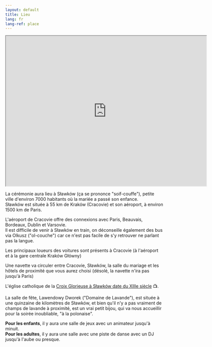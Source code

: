 ```yaml
---
layout: default
title: Lieu
lang: fr
lang-ref: place
---
```


<div class="row">
  <div class="col-12 col-lg-7">
    <div class="embed-responsive embed-responsive-4by3 mb-3">
      <iframe class="embed-responsive-item" src="https://www.google.com/maps/d/embed?mid=1jzOgKXO6KpMJtOiK9IPUWrAftaBUyFbJ" width="640" height="480"></iframe>
    </div>
  </div>

  <div class="col-12 col-lg-5">
    <p>La cérémonie aura lieu à Sławków (ça se prononce "soif-couffe"), petite ville d'environ 7000 habitants où la mariée a passé son enfance.<br />
    Sławków est située à 55 km de Kraków (Cracovie) et son aéroport, à environ 1500 km de Paris.</p>
    <p>L'aéroport de Cracovie offre des connexions avec Paris, Beauvais, Bordeaux, Dublin et Varsovie.<br />
    Il est difficile de venir à Sławków en train, on déconseille également des bus via Olkusz ("ol-couche") car ce n'est pas facile de s'y retrouver ne parlant pas la langue.</p>
    <p>Les principaux loueurs des voitures sont présents à Cracovie (à l'aéroport et à la gare centrale Kraków Główny)</p>
    <p>Une navette va circuler entre Cracovie, Sławków, la salle du mariage et les hôtels de proximité que vous aurez choisi (désolé, la navette n'ira pas jusqu'à Paris)</p>
    <p>L'église catholique de la <a target="_blank" href="https://www.youtube.com/watch?v=xvJCQGLztnU">Croix Glorieuse à Sławków date du XIIIe siècle</a> 📺.</p> 
    <p>La salle de fête, Lawendowy Dworek ("Domaine de Lavande"), est située à une quinzaine de kilomètres de Sławków, et bien qu'il n'y a pas vraiment de champs de lavande à proximité, est un vrai petit bijou, qui va nous accueillir pour la soirée inoubliable, "à la polonaise".</p>
    <p><strong>Pour les enfants</strong>, il y aura une salle de jeux avec un animateur jusqu'à minuit.<br />
    <strong>Pour les adultes</strong>, il y aura une salle avec une piste de danse avec un DJ jusqu'à l'aube ou presque.</p>
  </div>
</div>
